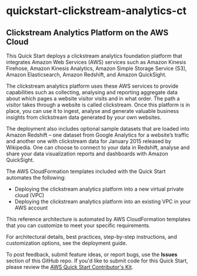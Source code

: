 # quickstart-clickstream-analytics-ct
## Clickstream Analytics Platform on the AWS Cloud

This Quick Start deploys a clickstream analytics foundation platform that integrates Amazon Web Services (AWS) services such as Amazon Kinesis Firehose, Amazon Kinesis Analytics, Amazon Simple Storage Service (S3), Amazon Elasticsearch, Amazon Redshift, and Amazon QuickSight.

The clickstream analytics platform uses these AWS services to provide capabilities such as collecting, analysing and reporting aggregate data about which pages a website visitor visits and in what order. The path a visitor takes through a website is called clickstream. Once this platform is in place, you can use it to ingest, analyse and generate valuable business insights from clickstream data generated by your own websites.

The deployment also includes optional sample datasets that are loaded into Amazon Redshift – one dataset from Google Analytics for a website’s traffic and another one with clickstream data for January 2015 released by Wikipedia. One can choose to connect to your data in Redshift, analyse and share your data visualization reports and dashboards with Amazon QuickSight.

The AWS CloudFormation templates included with the Quick Start automates the following:

- Deploying the clickstream analytics platform into a new virtual private cloud (VPC)
- Deploying the clickstream analytics platform into an existing VPC in your AWS account

This reference architecture is automated by AWS CloudFormation templates that you can customize to meet your specific requirements.

For architectural details, best practices, step-by-step instructions, and customization options, see the deployment guide.

To post feedback, submit feature ideas, or report bugs, use the **Issues** section of this GitHub repo.
If you'd like to submit code for this Quick Start, please review the [AWS Quick Start Contributor's Kit](https://aws-quickstart.github.io/). 
